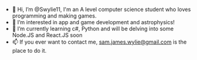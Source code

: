 - 👋 Hi, I’m @Swylie11, I'm an A level computer science student who loves programming and making games.
- 👀 I’m interested in app and game development and astrophysics!
- 🌱 I’m currently learning c#, Python and will be delving into some Node.JS and React.JS soon
- 📫 If you ever want to contact me, sam.james.wylie@gmail.com is the place to do it.
